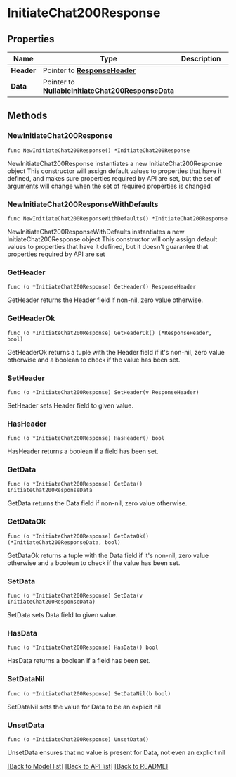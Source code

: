 # InitiateChat200Response

## Properties

Name | Type | Description | Notes
------------ | ------------- | ------------- | -------------
**Header** | Pointer to [**ResponseHeader**](ResponseHeader.md) |  | [optional] 
**Data** | Pointer to [**NullableInitiateChat200ResponseData**](InitiateChat200ResponseData.md) |  | [optional] 

## Methods

### NewInitiateChat200Response

`func NewInitiateChat200Response() *InitiateChat200Response`

NewInitiateChat200Response instantiates a new InitiateChat200Response object
This constructor will assign default values to properties that have it defined,
and makes sure properties required by API are set, but the set of arguments
will change when the set of required properties is changed

### NewInitiateChat200ResponseWithDefaults

`func NewInitiateChat200ResponseWithDefaults() *InitiateChat200Response`

NewInitiateChat200ResponseWithDefaults instantiates a new InitiateChat200Response object
This constructor will only assign default values to properties that have it defined,
but it doesn't guarantee that properties required by API are set

### GetHeader

`func (o *InitiateChat200Response) GetHeader() ResponseHeader`

GetHeader returns the Header field if non-nil, zero value otherwise.

### GetHeaderOk

`func (o *InitiateChat200Response) GetHeaderOk() (*ResponseHeader, bool)`

GetHeaderOk returns a tuple with the Header field if it's non-nil, zero value otherwise
and a boolean to check if the value has been set.

### SetHeader

`func (o *InitiateChat200Response) SetHeader(v ResponseHeader)`

SetHeader sets Header field to given value.

### HasHeader

`func (o *InitiateChat200Response) HasHeader() bool`

HasHeader returns a boolean if a field has been set.

### GetData

`func (o *InitiateChat200Response) GetData() InitiateChat200ResponseData`

GetData returns the Data field if non-nil, zero value otherwise.

### GetDataOk

`func (o *InitiateChat200Response) GetDataOk() (*InitiateChat200ResponseData, bool)`

GetDataOk returns a tuple with the Data field if it's non-nil, zero value otherwise
and a boolean to check if the value has been set.

### SetData

`func (o *InitiateChat200Response) SetData(v InitiateChat200ResponseData)`

SetData sets Data field to given value.

### HasData

`func (o *InitiateChat200Response) HasData() bool`

HasData returns a boolean if a field has been set.

### SetDataNil

`func (o *InitiateChat200Response) SetDataNil(b bool)`

 SetDataNil sets the value for Data to be an explicit nil

### UnsetData
`func (o *InitiateChat200Response) UnsetData()`

UnsetData ensures that no value is present for Data, not even an explicit nil

[[Back to Model list]](../README.md#documentation-for-models) [[Back to API list]](../README.md#documentation-for-api-endpoints) [[Back to README]](../README.md)


